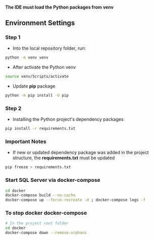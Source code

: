 #### The IDE must load the Python packages from **venv**

## Environment Settings
### Step 1

- Into the local repository folder, run:

```bash
python -m venv venv
```

- After activate the Python venv

```bash
source venv/Scripts/activate
```

- Update **pip** package

```bash
python -m pip install -U pip
```

### Step 2

- Installing the Python project's dependency packages

```bash
pip install -r requirements.txt
```

### Important Notes
- If new or updated dependency package was added in the project structure, the **requirements.txt** must be updated

```bash
pip freeze > requirements.txt
```

### Start SQL Server via docker-compose
```bash
cd docker
docker-compose build --no-cache
docker-compose up --force-recreate -d ; docker-compose logs -f
```

### To stop docker docker-compose

```bash
# In the project root folder
cd docker
docker-compose down --remove-orphans
```
